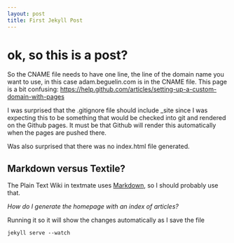 ```yaml
---
layout: post
title: First Jekyll Post
---
```


ok, so this is a post?
======================

So the CNAME file needs to have one line, the line of the domain name you want to use, in this case adam.beguelin.com is in the CNAME file. This page is a bit confusing: https://help.github.com/articles/setting-up-a-custom-domain-with-pages

I was surprised that the .gitignore file should include \_site since I was expecting this to be something that would be checked into git and rendered on the Github pages.  It must be that Github will render this automatically when the pages are pushed there.

Was also surprised that there was no index.html file generated.  

Markdown versus Textile?
------------------------

The Plain Text Wiki in textmate uses [Markdown](http://daringfireball.net/projects/markdown/syntax), so I should probably use that.



*How do I generate the homepage with an index of articles?*

Running it so it will show the changes automatically as I save the file

	jekyll serve --watch
